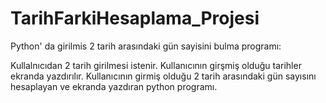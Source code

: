 # TarihFarkiHesaplama_Projesi
Python' da girilmis 2 tarih arasındaki gün sayisini bulma programı:

Kullalnıcıdan 2 tarih girilmesi istenir. Kullanıcının girşmiş olduğu tarihler ekranda yazdırılır. 
Kullanıcının girmiş olduğu 2 tarih arasındaki gün sayısını hesaplayan ve ekranda yazdıran python programı.
